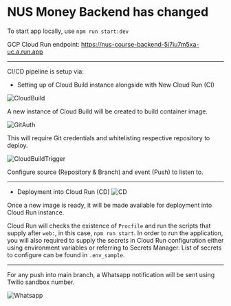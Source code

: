 # NUS Money Backend has changed

To start app locally, use `npm run start:dev`

GCP Cloud Run endpoint: https://nus-course-backend-5i7iu7m5xa-uc.a.run.app

---

CI/CD pipeline is setup via:

- Setting up of Cloud Build instance alongside with New Cloud Run (CI)

![CloudBuild](https://user-images.githubusercontent.com/78074686/206213474-a8bf8fd5-5a0c-4692-9ad9-a51e640ad280.png)

A new instance of Cloud Build will be created to build container image. 

![GitAuth](https://user-images.githubusercontent.com/78074686/206212838-125ba0cf-1295-4723-ba98-9244ab63d75f.png)

This will require Git credentials and whitelisting respective repository to deploy.

![CloudBuildTrigger](https://user-images.githubusercontent.com/78074686/206212921-b7f70784-1390-485b-8572-c6144b859b24.png)

Configure source (Repository & Branch) and event (Push) to listen to. 

---

- Deployment into Cloud Run (CD)
![CD](https://user-images.githubusercontent.com/78074686/206214305-f5bbafde-a338-46bc-823c-eaedcfd8c6da.PNG)

Once a new image is ready, it will be made available for deployment into Cloud Run instance.

Cloud Run will checks the existence of `Procfile` and run the scripts that supply after `web:`, in this case, `npm run start`. In order to run the application, you will also required to supply the secrets in Cloud Run configuration either using environment variables or referring to Secrets Manager. List of secrets to configure can be found in `.env_sample`.

---

For any push into main branch, a Whatsapp notification will be sent using Twilio sandbox number.

![Whatsapp](https://user-images.githubusercontent.com/78074686/206212997-37ac2d12-e8f8-4234-a33b-d1beb592545e.PNG)

